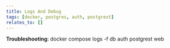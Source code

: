 ```yaml
---
title: Logs And Debug
tags: [docker, postgres, auth, postgrest]
relates_to: []
---
```


**Troubleshooting**:
docker compose logs -f db auth postgrest web